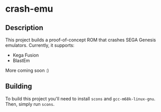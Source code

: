 # crash-emu

## Description

This project builds a proof-of-concept ROM that crashes SEGA Genesis emulators. Currently, it supports:

* Kega Fusion
* BlastEm

More coming soon :)

## Building

To build this project you'll need to install `scons` and `gcc-m68k-linux-gnu`. Then, simply run `scons`.

